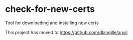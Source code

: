 # check-for-new-certs
Tool for downloading and installing new certs

This project has moved to https://github.com/dlangille/anvil
